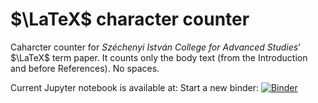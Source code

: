 # $\LaTeX$ character counter
Caharcter counter for _Széchenyi István College for Advanced Studies_' $\LaTeX$ term paper. It counts only the body text (from the Introduction and before References). No spaces.

Current Jupyter notebook is available at: 
Start a new binder:
[![Binder](https://mybinder.org/badge_logo.svg)](https://mybinder.org/v2/gh/TamasFelfoldi/LaTeX-char-counter.git/HEAD)
